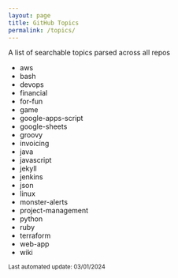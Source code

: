 ```yaml
---
layout: page
title: GitHub Topics
permalink: /topics/
---
```


A list of searchable topics parsed across all repos

* aws
* bash
* devops
* financial
* for-fun
* game
* google-apps-script
* google-sheets
* groovy
* invoicing
* java
* javascript
* jekyll
* jenkins
* json
* linux
* monster-alerts
* project-management
* python
* ruby
* terraform
* web-app
* wiki

<sub>Last automated update: 03/01/2024<sub>
